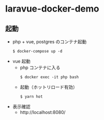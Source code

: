 # laravue-docker-demo
## 起動
- php + vue, postgres のコンテナ起動
    ```
    $ docker-compose up -d
    ```
- vue 起動
    - php コンテナに入る
        ```
        $ docker exec -it php bash
        ```
    - 起動（ホットリロード有効）
        ```
        $ yarn hot
        ```
- 表示確認
    - http://localhost:8080/